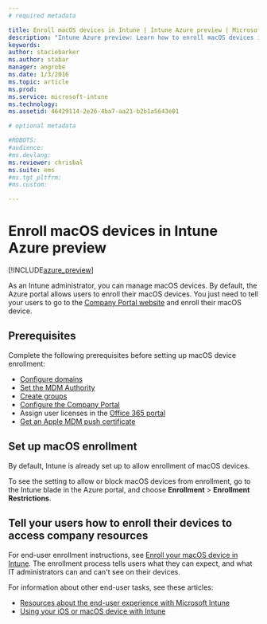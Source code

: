 ```yaml
---
# required metadata

title: Enroll macOS devices in Intune | Intune Azure preview | Microsoft Docs
description: "Intune Azure preview: Learn how to enroll macOS devices in Intune Azure preview."
keywords:
author: staciebarker
ms.author: stabar
manager: angrobe
ms.date: 1/3/2016
ms.topic: article
ms.prod:
ms.service: microsoft-intune
ms.technology:
ms.assetid: 46429114-2e26-4ba7-aa21-b2b1a5643e01

# optional metadata

#ROBOTS:
#audience:
#ms.devlang:
ms.reviewer: chrisbal
ms.suite: ems
#ms.tgt_pltfrm:
#ms.custom:

---
```


# Enroll macOS devices in Intune Azure preview

[!INCLUDE[azure_preview](../includes/azure_preview.md)]

As an Intune administrator, you can manage macOS devices. By default, the Azure portal allows users to enroll their macOS devices. You just need to tell your users to go to the [Company Portal website](http://portal.manage.microsoft.com) and enroll their macOS device. 

## Prerequisites

Complete the following prerequisites before setting up macOS device enrollment:

- [Configure domains](https://docs.microsoft.com/intune/get-started/start-with-a-paid-subscription-to-microsoft-intune-step-2)
- [Set the MDM Authority](set-mdm-authority.md)
- [Create groups](https://docs.microsoft.com/intune/get-started/start-with-a-paid-subscription-to-microsoft-intune-step-5)
- [Configure the Company Portal](/intune-azure/manage-apps/company-portal-app.md)
- Assign user licenses in the [Office 365 portal](http://go.microsoft.com/fwlink/p/?LinkId=698854)
- [Get an Apple MDM push certificate](get-an-apple-mdm-push-certificate.md)

## Set up macOS enrollment

By default, Intune is already set up to allow enrollment of macOS devices. 

To see the setting to allow or block macOS devices from enrollment, go to the Intune blade in the Azure portal, and choose **Enrollment** > **Enrollment Restrictions**. 

## Tell your users how to enroll their devices to access company resources

For end-user enrollment instructions, see [Enroll your macOS device in Intune](https://docs.microsoft.com/intune/enduser/enroll-your-device-in-intune-macos). The enrollment process tells users what they can expect, and what IT administrators can and can't see on their devices.

For information about other end-user tasks, see these articles:

- [Resources about the end-user experience with Microsoft Intune](https://docs.microsoft.com/intune/deploy-use/what-to-tell-your-end-users-about-using-microsoft-intune)
- [Using your iOS or macOS device with Intune](https://docs.microsoft.com/intune/enduser/using-your-ios-or-mac-os-x-device-with-intune)